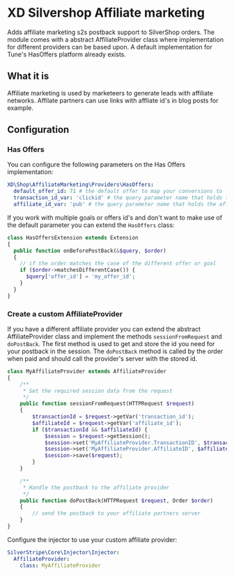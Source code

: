 # XD Silvershop Affiliate marketing

Adds affiliate marketing s2s postback support to SilverShop orders. The module comes with a abstract AffiliateProvider class where implementation for different providers can be based upon. A default implementation for Tune's HasOffers platform already exists.

## What it is

Affiliate marketing is used by marketeers to generate leads with affiliate networks. Affilate partners can use links with affliate id's in blog posts for example.

## Configuration

### Has Offers

You can configure the following parameters on the Has Offers implementation:

```yml
XD\Shop\AffiliateMarketing\Providers\HasOffers:
  default_offer_id: 71 # the default offer to map your conversions to
  transaction_id_var: 'clickid' # the query parameter name that holds the transaction id
  affiliate_id_var: 'pub' # the query parameter name that holds the affiliate id
```

If you work with multiple goals or offers id's and don't want to make use of the default parameter you can extend the `HasOffers` class:

```php
class HasOffersExtension extends Extension
{
  public function onBeforePostBack(&$query, $order)
  {
    // if the order matches the case of the different offer or goal
    if ($order->matchesDifferentCase()) {
      $query['offer_id'] = 'my_offer_id';
    }
  }
}
```

### Create a custom AffiliateProvider

If you have a different affiliate provider you can extend the abstract AffiliateProvider class and implement the methods `sessionFromRequest` and `doPostBack`. The first method is used to get and store the id you need for your postback in the session. The `doPostBack` method is called by the order when paid and should call the provider's server with the stored id.

```php
class MyAffiliateProvider extends AffiliateProvider
{ 
    /**
     * Set the required session data from the request
     */
    public function sessionFromRequest(HTTPRequest $request)
    {
        $transactionId = $request->getVar('transaction_id');
        $affiliateId = $request->getVar('affiliate_id');
        if ($transactionId && $affiliateId) {
            $session = $request->getSession();
            $session->set('MyAffiliateProvider.TransactionID', $transactionId);
            $session->set('MyAffiliateProvider.AffiliateID', $affiliateId);
            $session->save($request);
        }
    }

    /**
     * Handle the postback to the affiliate provider
     */
    public function doPostBack(HTTPRequest $request, Order $order)
    {
        // send the postback to your affiliate partners server
    }
}
```

Configure the injector to use your custom affiliate provider:

```yml
SilverStripe\Core\Injector\Injector:
  AffiliateProvider:
    class: MyAffiliateProvider
```
